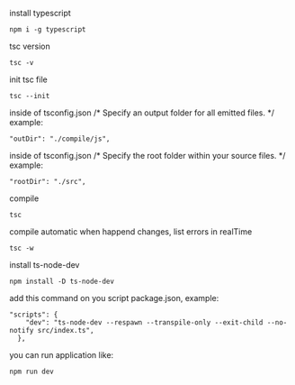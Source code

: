 

install typescript
```
npm i -g typescript
```

tsc version
```
tsc -v
```

init tsc file
```
tsc --init
```

inside of tsconfig.json
/* Specify an output folder for all emitted files. */
example:
``` 
"outDir": "./compile/js", 
```

inside of tsconfig.json
/* Specify the root folder within your source files. */
example:
```
"rootDir": "./src",                                  
```

compile
```
tsc 
```

compile automatic when happend changes, list errors in realTime
```
tsc -w
```


install ts-node-dev
```
npm install -D ts-node-dev
```

add this command on you script package.json, example:

```
"scripts": {
    "dev": "ts-node-dev --respawn --transpile-only --exit-child --no-notify src/index.ts",
  },
```


you can run application like:
```
npm run dev
```


